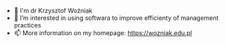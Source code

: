 - 👋 I'm dr Krzysztof Woźniak
- 👀 I’m interested in using softwara to improve efficienty of management practices
- 📫 More information on my homepage: https://wozniak.edu.pl

<!---
wozniakk-uek/wozniakk-uek is a ✨ special ✨ repository because its `README.md` (this file) appears on your GitHub profile.
You can click the Preview link to take a look at your changes.
--->
